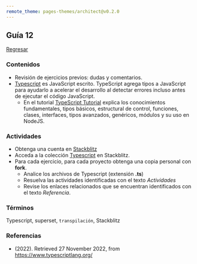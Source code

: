 ```yaml
---
remote_theme: pages-themes/architect@v0.2.0
---
```


## Guía 12

[Regresar](/DAWM/)

### Contenidos

* Revisión de ejercicios previos: dudas y comentarios.
* [Typescript](https://www.typescriptlang.org/) es JavaScript escrito. TypeScript agrega tipos a JavaScript para ayudarlo a acelerar el desarrollo al detectar errores incluso antes de ejecutar el código JavaScript.
	+ En el tutorial [TypeScript Tutorial](https://www.typescripttutorial.net/) explica los conocimientos fundamentales, tipos básicos, estructural de control, funciones, clases, interfaces, tipos avanzados, genéricos, módulos y su uso en NodeJS.



### Actividades

* Obtenga una cuenta en [Stackblitz](https://stackblitz.com/)
* Acceda a la colección [Typescript](https://stackblitz.com/@aavendan/collections/typescript) en Stackblitz.
* Para cada ejercicio, para cada proyecto obtenga una copia personal con **fork**.
	+ Analice los archivos de Typescript (extensión **.ts**)
	+ Resuelva las actividades identificadas con el texto _Actividades_
	+ Revise los enlaces relacionados que se encuentran identificados con el texto _Referencia_.
	
### Términos

Typescript, superset, `transpilación`, Stackblitz

### Referencias

* (2022). Retrieved 27 November 2022, from https://www.typescriptlang.org/